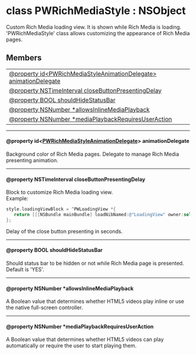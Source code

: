 
# <a name="heading"></a>class PWRichMediaStyle : NSObject  
Custom Rich Media loading view. It is shown while Rich Media is loading. 'PWRichMediaStyle' class allows customizing the appearance of Rich Media pages. 
## Members  

<table>
	<tr>
		<td><a href="#1a0ac5cd12a0eeee733ac5d4c8bdee0e31">@property id&lt;PWRichMediaStyleAnimationDelegate&gt; animationDelegate</a></td>
	</tr>
	<tr>
		<td><a href="#1a460c0c46605926ec378acb7c3bb4b932">@property NSTimeInterval closeButtonPresentingDelay</a></td>
	</tr>
	<tr>
		<td><a href="#1aea1aa6a8116dcad747f75cefcf912557">@property BOOL shouldHideStatusBar</a></td>
	</tr>
	<tr>
		<td><a href="#1a89331ec6e1e51285b55013f0b9a36ba0">@property NSNumber *allowsInlineMediaPlayback</a></td>
	</tr>
	<tr>
		<td><a href="#1ab0a07a2be0ee8a7cb3dc671921388e55">@property NSNumber *mediaPlaybackRequiresUserAction</a></td>
	</tr>
</table>


----------  
  

#### <a name="1a0ac5cd12a0eeee733ac5d4c8bdee0e31"></a>@property id&lt;<a href="PWRichMediaStyleAnimationDelegate-p.md">PWRichMediaStyleAnimationDelegate</a>&gt; animationDelegate  
Background color of Rich Media pages. Delegate to manage Rich Media presenting animation. 

----------  
  

#### <a name="1a460c0c46605926ec378acb7c3bb4b932"></a>@property NSTimeInterval closeButtonPresentingDelay  
Block to customize Rich Media loading view.<br/>Example: 
```Objective-C
style.loadingViewBlock = ^PWLoadingView *{
   return [[[NSBundle mainBundle] loadNibNamed:@"LoadingView" owner:self options:nil] lastObject];
};
```
 Delay of the close button presenting in seconds. 

----------  
  

#### <a name="1aea1aa6a8116dcad747f75cefcf912557"></a>@property BOOL shouldHideStatusBar  
Should status bar to be hidden or not while Rich Media page is presented. Default is 'YES'. 

----------  
  

#### <a name="1a89331ec6e1e51285b55013f0b9a36ba0"></a>@property NSNumber \*allowsInlineMediaPlayback  
A Boolean value that determines whether HTML5 videos play inline or use the native full-screen controller. 

----------  
  

#### <a name="1ab0a07a2be0ee8a7cb3dc671921388e55"></a>@property NSNumber \*mediaPlaybackRequiresUserAction  
A Boolean value that determines whether HTML5 videos can play automatically or require the user to start playing them. 